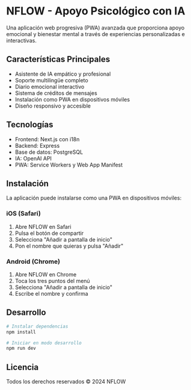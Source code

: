 # NFLOW - Apoyo Psicológico con IA

Una aplicación web progresiva (PWA) avanzada que proporciona apoyo emocional y bienestar mental a través de experiencias personalizadas e interactivas.

## Características Principales

- Asistente de IA empático y profesional
- Soporte multilingüe completo
- Diario emocional interactivo
- Sistema de créditos de mensajes
- Instalación como PWA en dispositivos móviles
- Diseño responsivo y accesible

## Tecnologías

- Frontend: Next.js con i18n
- Backend: Express
- Base de datos: PostgreSQL
- IA: OpenAI API
- PWA: Service Workers y Web App Manifest

## Instalación

La aplicación puede instalarse como una PWA en dispositivos móviles:

### iOS (Safari)
1. Abre NFLOW en Safari
2. Pulsa el botón de compartir
3. Selecciona "Añadir a pantalla de inicio"
4. Pon el nombre que quieras y pulsa "Añadir"

### Android (Chrome)
1. Abre NFLOW en Chrome
2. Toca los tres puntos del menú
3. Selecciona "Añadir a pantalla de inicio"
4. Escribe el nombre y confirma

## Desarrollo

```bash
# Instalar dependencias
npm install

# Iniciar en modo desarrollo
npm run dev
```

## Licencia

Todos los derechos reservados © 2024 NFLOW
